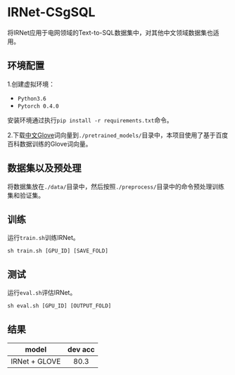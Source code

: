 # IRNet-CSgSQL

将IRNet应用于电网领域的Text-to-SQL数据集中，对其他中文领域数据集也适用。

## 环境配置

1.创建虚拟环境：

* `Python3.6`
* `Pytorch 0.4.0`

安装环境通过执行`pip install -r requirements.txt`命令。

2.下载[中文Glove](https://github.com/Embedding/Chinese-Word-Vectors)词向量到`./pretrained_models/`目录中，本项目使用了基于百度百科数据训练的Glove词向量。

## 数据集以及预处理

将数据集放在`./data/`目录中，然后按照`./preprocess/`目录中的命令预处理训练集和验证集。

## 训练

运行`train.sh`训练IRNet。

`sh train.sh [GPU_ID] [SAVE_FOLD]`

## 测试

运行`eval.sh`评估IRNet。

`sh eval.sh [GPU_ID] [OUTPUT_FOLD]`

## 结果

| model | dev acc |
| :---: | :---: |
| IRNet + GLOVE | 80.3 |
